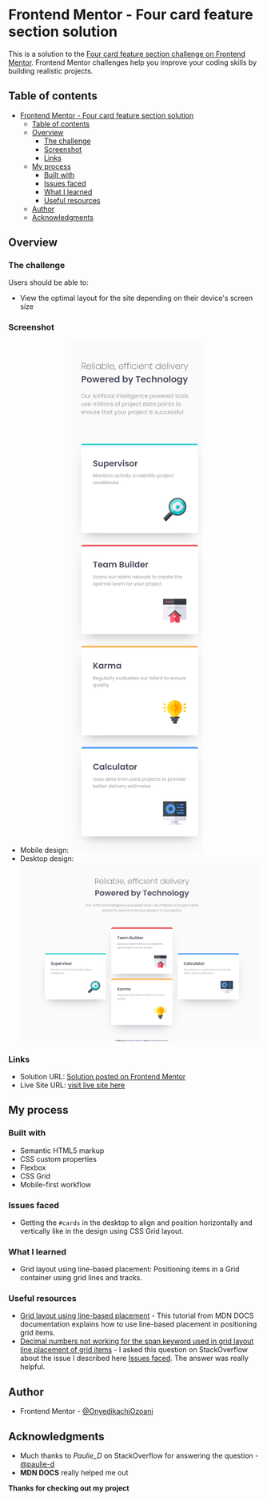 <!-- @format -->

# Frontend Mentor - Four card feature section solution

This is a solution to the [Four card feature section challenge on Frontend Mentor](https://www.frontendmentor.io/challenges/four-card-feature-section-weK1eFYK). Frontend Mentor challenges help you improve your coding skills by building realistic projects.

## Table of contents

-   [Frontend Mentor - Four card feature section solution](#frontend-mentor---four-card-feature-section-solution)
    -   [Table of contents](#table-of-contents)
    -   [Overview](#overview)
        -   [The challenge](#the-challenge)
        -   [Screenshot](#screenshot)
        -   [Links](#links)
    -   [My process](#my-process)
        -   [Built with](#built-with)
        -   [Issues faced](#issues-faced)
        -   [What I learned](#what-i-learned)
        -   [Useful resources](#useful-resources)
    -   [Author](#author)
    -   [Acknowledgments](#acknowledgments)

## Overview

### The challenge

Users should be able to:

-   View the optimal layout for the site depending on their device's screen size

### Screenshot

-   Mobile design: ![image of the mobile design screenshot](design/mobile-screenshot.png)
-   Desktop design: ![image of the desktop design screenshot](design/desktop-screenshot.png)

### Links

-   Solution URL: [Solution posted on Frontend Mentor](https://www.frontendmentor.io/solutions/done-using-css-grid-layout-CU5xe0NwLN)
-   Live Site URL: [visit live site here](https://four-card-feature-section-nerdynerd.netlify.app/)

## My process

### Built with

-   Semantic HTML5 markup
-   CSS custom properties
-   Flexbox
-   CSS Grid
-   Mobile-first workflow

### Issues faced

-   Getting the `#cards` in the desktop to align and position horizontally and vertically like in the design using CSS Grid layout.

### What I learned

-   Grid layout using line-based placement: Positioning items in a Grid container using grid lines and tracks.

### Useful resources

-   [Grid layout using line-based placement](https://developer.mozilla.org/en-US/docs/Web/CSS/CSS_grid_layout/Grid_layout_using_line-based_placement) - This tutorial from MDN DOCS documentation explains how to use line-based placement in positioning grid items.
-   [Decimal numbers not working for the span keyword used in grid layout line placement of grid items](https://stackoverflow.com/questions/77399554/decimal-numbers-not-working-for-the-span-keyword-used-in-grid-layout-line-placem) - I asked this question on StackOverflow about the issue I described here [Issues faced](#issues-faced). The answer was really helpful.

## Author

-   Frontend Mentor - [@OnyedikachiOzoani](https://www.frontendmentor.io/profile/OnyedikachiOzoani)

## Acknowledgments

-   Much thanks to _Paulie_D_ on StackOverflow for answering the question - [@paulie-d](https://stackoverflow.com/users/2802040/paulie-d)
-   **MDN DOCS** really helped me out

**Thanks for checking out my project**
